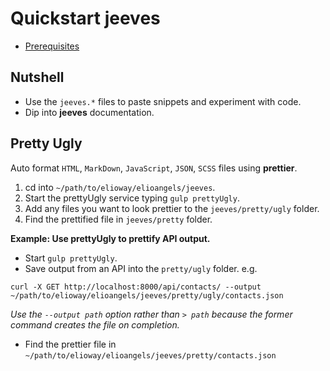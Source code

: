 # Quickstart jeeves

- [Prerequisites](./prerequisites)

## Nutshell

- Use the `jeeves.*` files to paste snippets and experiment with code.
- Dip into **jeeves** documentation.

## Pretty Ugly

Auto format `HTML`, `MarkDown`, `JavaScript`, `JSON`, `SCSS` files using **prettier**.

1. cd into `~/path/to/elioway/elioangels/jeeves`.
2. Start the prettyUgly service typing `gulp prettyUgly`.
3. Add any files you want to look prettier to the `jeeves/pretty/ugly` folder.
4. Find the prettified file in `jeeves/pretty` folder.

**Example: Use prettyUgly to prettify API output.**

- Start `gulp prettyUgly`.
- Save output from an API into the `pretty/ugly` folder. e.g.

```
curl -X GET http://localhost:8000/api/contacts/ --output ~/path/to/elioway/elioangels/jeeves/pretty/ugly/contacts.json
```

_Use the `--output path` option rather than `> path` because the former command creates the file on completion._

- Find the prettier file in `~/path/to/elioway/elioangels/jeeves/pretty/contacts.json`
